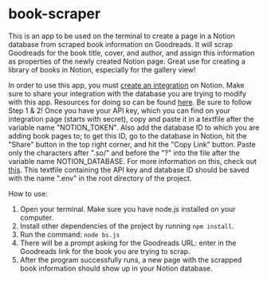 # book-scraper
This is an app to be used on the terminal to create a page in a Notion database from scraped book information on Goodreads.
It will scrap Goodreads for the book title, cover, and author, and assign this information as properties of the newly created Notion page.
Great use for creating a library of books in Notion, especially for the gallery view!

In order to use this app, you must [create an integration](https://www.notion.so/my-integrations) on Notion.
Make sure to share your integration with the database you are trying to modify with this app. Resources for doing so can be found [here](https://developers.notion.com/docs/getting-started).
Be sure to follow Step 1 & 2!
Once you have your API key, which you can find on your integration page (starts with secret), copy and paste it in a textfile after the variable name "NOTION_TOKEN". Also add the database ID to which you are adding book pages to; to get this ID, go to the database in Notion, hit the "Share" button in the top right corner, and hit the "Copy Link" button. Paste only the characters after ".so/" and before the "?" into the file after the variable name NOTION_DATABASE. For more information on this, check out [this](https://www.notion.so/my-integrations). This textfile containing the API key and database ID should be saved with the name ".env" in the root directory of the project.

How to use:
1. Open your terminal. Make sure you have node.js installed on your computer.
2. Install other dependencies of the project by running `npm install`.
3. Run the command: `node bs.js`
4. There will be a prompt asking for the Goodreads URL: enter in the Goodreads link for the book you are trying to scrap.
5. After the program successfully runs, a new page with the scrapped book information should show up in your Notion database.
